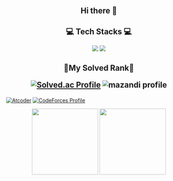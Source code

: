 <h2 align="center"> Hi there 👋 </h2>

<h2 align="center"> 💻 Tech Stacks 💻 </h2>

<p align="center"> 
  <img src="https://img.shields.io/badge/Java-FF9A00?style=flat-square&logo=openjdk&logoColor=white"/>
  <img src="https://img.shields.io/badge/C-239DFF?style=flat-square&logo=C&logoColor=white"/>
</p>

<h2 align="center"> 🏅My Solved Rank🏅
  
  [![Solved.ac Profile](http://mazassumnida.wtf/api/v2/generate_badge?boj=rlatjwls3333)](https://solved.ac/rlatjwls3333/)
  ![mazandi profile](http://mazandi.herokuapp.com/api?handle=rlatjwls3333&theme=dark)
</h2>

<p align="center">
  
  [![Atcoder](https://atcoder.junah.dev/v1/generate_badge?name=rlatjwls7882)](https://atcoder.jp/users/rlatjwls7882)
  [![CodeForces Profile](https://cf.leed.at?id={rlatjwls7882})](https://codeforces.com/profile/{rlatjwls7882})
</p>

<p align="center">
  <img height="180em" src="https://github-readme-stats.vercel.app/api?username=rlatjwls7882&show_icons=true&include_all_commits=true&bg_color=30,0f0f42,904e95&title_color=fff&text_color=fff">
  <img height="180em" src="https://github-readme-stats.vercel.app/api/top-langs/?username=rlatjwls7882&layout=compact&bg_color=30,0f0f42,904e95&title_color=fff&text_color=fff">
</p>
